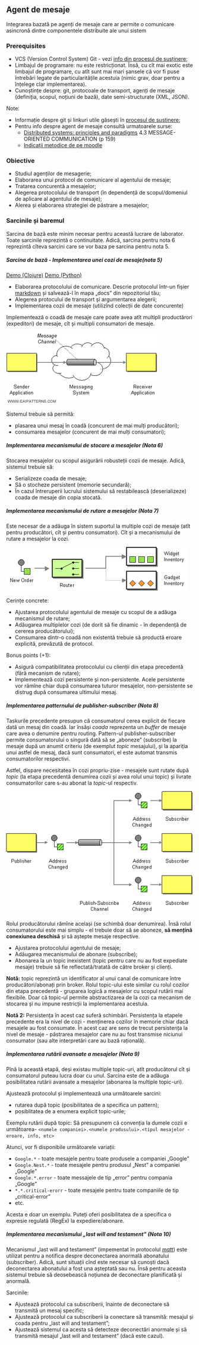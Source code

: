 ## Agent de mesaje

Integrarea bazată pe agenți de mesaje care ar permite o comunicare asincronă
dintre componentele distribuite ale unui sistem

### Prerequisites

- VCS (Version Control System) Git - vezi [info din procesul de susținere](submission-process.md);
- Limbajul de programare: nu este restricționat.
Însă, cu cît mai exotic este limbajul de programare,
cu atît sunt mai mari șansele că vor fi puse întrebări legate de particularitățile acestuia
(nimic grav, doar pentru a înțelege clar implementarea).
- Cunoștințe despre: git, protocoale de transport, agenți de mesaje (definiția, scopul, noțiuni de bază),
date semi-structurate (XML, JSON).

Note:
- Informație despre git și linkuri utile găsești în [procesul de sustinere](submission-process.md);
- Pentru info despre agent de mesaje consultă urmatoarele surse:
    + [Distributed systems: principles and paradigms](https://moodle.ati.utm.md/pluginfile.php/5693/mod_glossary/attachment/8/distributed-systems-principles-and-paradigms-2nd-edition.pdf)
    4.3 MESSAGE-ORIENTED COMMUNICATION (p 159)
    + [Indicații metodice de pe moodle](https://moodle.ati.utm.md/mod/book/view.php?id=1613)

### Obiective

- Studiul agenților de mesagerie;
- Elaborarea unui protocol de comunicare al agentului de mesaje;
- Tratarea concurentă a mesajelor;
- Alegerea protocolului de transport (în dependență de scopul/domeniul de aplicare al agentului de mesaje);
- Alerea și elaborarea strategiei de păstrare a mesajelor;

### Sarcinile și baremul
Sarcina de bază este minim necesar pentru această lucrare de laborator.
Toate sarcinile reprezintă o continuitate. Adică, sarcina pentru nota 6 reprezintă cîteva sarcini care se vor baza pe sarcina pentru nota 5.

##### *Sarcina de bază* - Implementarea unei cozi de mesaje(nota 5)

[Demo (Clojure)](https://github.com/Alexx-G/pad-broker)
[Demo (Python)](https://github.com/Alexx-G/PAD-L1-demo)

- Elaborarea protocolului de comunicare.
Descrie protocolul într-un fișier [markdown](https://guides.github.com/features/mastering-markdown/)
și salvează-l în mapa „docs” din repozitoriul tău;
- Alegerea protocului de transport și argumentarea alegerii;
- Implementarea cozii de mesaje (utilizînd colecții de date concurente)

Implementează o coadă de mesaje care poate avea atît multipli productărori (expeditori) de mesaje, cît și multipli consumatori de mesaje.

![Coadă de mesaje](images/message-queue.gif)

Sistemul trebuie să permită:
- plasarea unui mesaj în coadă (concurent de mai mulți producători);
- consumarea mesajelor (concurent de mai mulți consumatori);

##### Implementarea mecanismului de stocare a mesajelor (Nota 6)

Stocarea mesajelor cu scopul asigurării robusteții cozii de mesaje. Adică, sistemul trebuie să:
- Serializeze coada de mesaje;
- Să o stocheze persistent (memorie secundară);
- În cazul întreruperii lucrului sistemului să restabilească (deserializeze) coada de mesaje din copia stocată.

##### Implementarea mecanismului de rutare a mesajelor (Nota 7)

Este necesar de a adăuga în sistem suportul la multiple cozi de mesaje (atît pentru producători, cît și pentru consumatori). Cît și a mecanismului de rutare a mesajelor la cozi.

![Content Based Routing](images/router.gif)

Cerințe concrete:
- Ajustarea protocolului agentului de mesaje cu scopul de a adăuga mecanismul de rutare;
- Adăugarea multiplelor cozi (de dorit să fie dinamic - în dependență de cererea producătorului);
- Consumarea dintr-o coadă non existentă trebuie să productă eroare explicită, prevăzută de protocol.

Bonus points (+1):
- Asigură compatibilitatea protocolului cu clienții din etapa precedentă (fără mecanism de rutare);
- Implementează cozi persistente și non-persistente. Acele persistente vor rămîne chiar după consumarea tuturor mesajelor, non-persistente se distrug după consumarea ultimului mesaj.

##### Implementarea patternului de publisher-subscriber (Nota 8)

Taskurile precedente presupun că consumatorul cerea explicit de fiecare dată un mesaj din coadă.
Iar însăși *coada* reprezenta un *buffer* de mesaje care avea o denumire pentru routing.
Pattern-ul publisher-subscriber permite consumatorului o singură dată să se „aboneze” (subscribe) la mesaje după un anumit criteriu (de exemplut *topic* mesajului),
și la apariția unui astfel de mesaj, dacă sunt consumatori, el este automat transmis consumatorilor respectivi.

Astfel, dispare necesitatea în cozi propriu-zise - mesajele sunt rutate după *topic* (la etapa precedentă denumirea cozii și avea rolul unui topic) și livrate consumatorilor care s-au abonat la *topic*-ul respectiv.

![Publisher Subscriber](images/pubsub.gif)

Rolul producătorului rămîne același (se schimbă doar denumirea).
Însă rolul consumatorului este mai simplu - el trebuie doar să se aboneze,
**să mențină conexiunea deschisă** și să aștepte mesaje respective.

- Ajustarea protocolului agentului de mesaje;
- Adăugarea mecanismului de abonare (subscribe);
- Abonarea la un topic inexistent (topic pentru care nu au fost expediate mesaje) trebuie să fie reflectată/tratată de către broker și clienți.

**Notă:** topic reprezintă un identificator al unui canal de comunicare între producători/abonați prin broker.
Rolul topic-ului este similar cu rolul cozilor din etapa precedentă - gruparea logică a mesajelor cu scopul rutării mai flexibile. Doar că topic-ul permite abstractizarea de la cozi ca mecanism de stocarea și nu impune restricții la implementarea acestuia.

**Notă 2:** Persistența în acest caz suferă schimbări. Persistența la etapele precedente era la nivel de cozi - menținerea cozilor în memorie chiar dacă mesajele au fost consumate. În acest caz are sens de trecut persistența la nivel de mesaje - păstrarea mesajelor care nu au fost transmise niciunui consumator (sau alte interpretări care au bază rațională).

##### Implementarea rutării avansate a mesajelor (Nota 9)

Pînă la această etapă, deși existau multiple topic-uri, atît producătorul cît și consumatorul puteau lucra doar cu unul.
Sarcina este de a adăuga posibilitatea rutării avansate a mesajelor (abonarea la multiple topic-uri).

Ajustează protocolul și implementează una următoarele sarcini:
- rutarea după topic (posibilitatea de a specifica un pattern);
- posiblitatea de a enumera explicit topic-urile;

Exemplu rutării după topic:
Să presupunem că convenția la dumele cozii e următoarea- `<numele companiei>.<numele produsului>.<tipul mesajelor - eroare, info, etc>`

Atunci, vor fi disponibile următoarele variații:
- `Google.*` - toate mesajele pentru toate produsele a companiei „Google”
- `Google.Nest.*` - toate mesajele pentru produsul „Nest” a companiei „Google”
- `Google.*.error` - toate messajele de tip „error” pentru compania „Google”
- `*.*.critical-erorr` - toate mesajele pentru toate companiile de tip „critical-error”
- etc.

Acesta e doar un exemplu. Puteți oferi posibilitatea de a specifica o expresie regulată (RegEx) la expediere/abonare.


##### Implementarea mecanismului „last will and testament” (Nota 10)

Mecanismul „last will and testament” (impementat în protocolul [mqtt](http://www.hivemq.com/blog/mqtt-essentials-part-9-last-will-and-testament))
este utilizat pentru a notifica despre deconectarea anormală abonatului (subscriber).
Adică, sunt situații cînd este necesar să cunoști dacă deconectarea abonatului a fost una așteptată sau nu. Însă pentru aceasta sistemul trebuie să deosebească noțiunea de deconectare planificată și anormală.

Sarcinile:
- Ajustează protocolul ca subscriberii, înainte de deconectare să transmită un mesaj specific;
- Ajustează protocolul ca subscriberii la conectare să transmită: mesajul și coada pentru „last will and testament”;
- Ajustează sistemul ca acesta să detecteze deconectări anormale și să transmită mesajul „last will and testament” (dacă este cazul).
